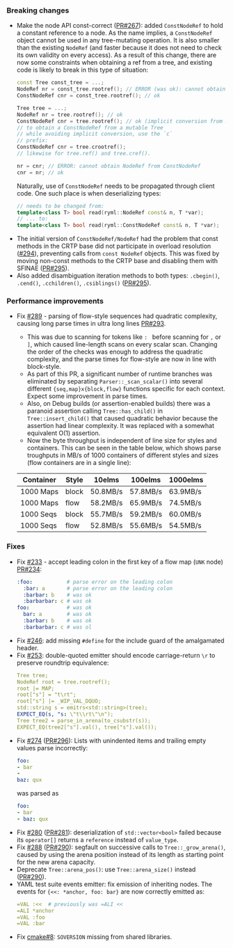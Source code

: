 
### Breaking changes

- Make the node API const-correct ([PR#267](https://github.com/biojppm/rapidyaml/pull/267)): added `ConstNodeRef` to hold a constant reference to a node. As the name implies, a `ConstNodeRef` object cannot be used in any tree-mutating operation. It is also smaller than the existing `NodeRef` (and faster because it does not need to check its own validity on every access). As a result of this change, there are now some constraints when obtaining a ref from a tree, and existing code is likely to break in this type of situation:
  ```c++
  const Tree const_tree = ...;
  NodeRef nr = const_tree.rootref(); // ERROR (was ok): cannot obtain a mutating NodeRef from a const Tree
  ConstNodeRef cnr = const_tree.rootref(); // ok
  
  Tree tree = ...;
  NodeRef nr = tree.rootref(); // ok
  ConstNodeRef cnr = tree.rootref(); // ok (implicit conversion from NodeRef to ConstNodeRef)
  // to obtain a ConstNodeRef from a mutable Tree
  // while avoiding implicit conversion, use the `c`
  // prefix:
  ConstNodeRef cnr = tree.crootref();
  // likewise for tree.ref() and tree.cref().
  
  nr = cnr; // ERROR: cannot obtain NodeRef from ConstNodeRef
  cnr = nr; // ok
  ```
  Naturally, use of `ConstNodeRef` needs to be propagated through client code. One such place is when deserializing types:
  ```c++
  // needs to be changed from:
  template<class T> bool read(ryml::NodeRef const& n, T *var);
  // ... to:
  template<class T> bool read(ryml::ConstNodeRef const& n, T *var);
  ```
- The initial version of `ConstNodeRef/NodeRef` had the problem that const methods in the CRTP base did not participate in overload resolution ([#294](https://github.com/biojppm/rapidyaml/issues/294)), preventing calls from `const NodeRef` objects. This was fixed by moving non-const methods to the CRTP base and disabling them with SFINAE ([PR#295](https://github.com/biojppm/rapidyaml/pull/295)).
- Also added disambiguation iteration methods to both types: `.cbegin()`, `.cend()`, `.cchildren()`, `.csiblings()` ([PR#295](https://github.com/biojppm/rapidyaml/pull/295)).

### Performance improvements

- Fix [#289](https://github.com/biojppm/rapidyaml/issues/289) - parsing of flow-style sequences had quadratic complexity, causing long parse times in ultra long lines [PR#293](https://github.com/biojppm/rapidyaml/pull/293).
  - This was due to scanning for tokens like `: ` before scanning for `,` or `]`, which caused line-length scans on every scalar scan. Changing the order of the checks was enough to address the quadratic complexity, and the parse times for flow-style are now in line with block-style.
  - As part of this PR, a significant number of runtime branches was eliminated by separating `Parser::_scan_scalar()` into several different `{seq,map}x{block,flow}` functions specific for each context. Expect some improvement in parse times.
  - Also, on Debug builds (or assertion-enabled builds) there was a paranoid assertion calling `Tree::has_child()` in `Tree::insert_child()` that caused quadratic behavior because the assertion had linear complexity. It was replaced with a somewhat equivalent O(1) assertion.
  - Now the byte throughput is independent of line size for styles and containers. This can be seen in the table below, which shows parse troughputs in MB/s of 1000 containers of different styles and sizes (flow containers are in a single line):

  | Container | Style | 10elms      | 100elms      | 1000elms      |
  |-----------|-------|-------------|--------------|---------------| 
  | 1000 Maps | block | 50.8MB/s    | 57.8MB/s     | 63.9MB/s      |
  | 1000 Maps | flow  | 58.2MB/s    | 65.9MB/s     | 74.5MB/s      |
  | 1000 Seqs | block | 55.7MB/s    | 59.2MB/s     | 60.0MB/s      |
  | 1000 Seqs | flow  | 52.8MB/s    | 55.6MB/s     | 54.5MB/s      |


### Fixes

- Fix [#233](https://github.com/biojppm/rapidyaml/issues/233) - accept leading colon in the first key of a flow map (`UNK` node) [PR#234](https://github.com/biojppm/rapidyaml/pull/234):
  ```yaml
  :foo:           # parse error on the leading colon
    :bar: a       # parse error on the leading colon
    :barbar: b    # was ok
    :barbarbar: c # was ok
  foo:            # was ok
    bar: a        # was ok
    :barbar: b    # was ok
    :barbarbar: c # was ol
  ```
- Fix [#246](https://github.com/biojppm/rapidyaml/issues/246): add missing `#define` for the include guard of the amalgamated header.
- Fix [#253](https://github.com/biojppm/rapidyaml/issues/253): double-quoted emitter should encode carriage-return `\r` to preserve roundtrip equivalence:
  ```yaml
  Tree tree;
  NodeRef root = tree.rootref();
  root |= MAP;
  root["s"] = "t\rt";
  root["s"] |= _WIP_VAL_DQUO;
  std::string s = emitrs<std::string>(tree);
  EXPECT_EQ(s, "s: \"t\\rt\"\n");
  Tree tree2 = parse_in_arena(to_csubstr(s));
  EXPECT_EQ(tree2["s"].val(), tree["s"].val());
  ```
- Fix [#274](https://github.com/biojppm/rapidyaml/issues/274) ([PR#296](https://github.com/biojppm/rapidyaml/pull/296)): Lists with unindented items and trailing empty values parse incorrectly:
  ```yaml
  foo:
  - bar
  -
  baz: qux
  ```
  was parsed as
  ```yaml
  foo:
  - bar
  - baz: qux
  ```
- Fix [#280](https://github.com/biojppm/rapidyaml/issues/280) ([PR#281](https://github.com/biojppm/rapidyaml/pull/281)): deserialization of `std::vector<bool>` failed because its `operator[]` returns a `reference` instead of `value_type`.
- Fix [#288](https://github.com/biojppm/rapidyaml/issues/288) ([PR#290](https://github.com/biojppm/rapidyaml/pull/290)): segfault on successive calls to `Tree::_grow_arena()`, caused by using the arena position instead of its length as starting point for the new arena capacity.
- Deprecate `Tree::arena_pos()`: use `Tree::arena_size()` instead ([PR#290](https://github.com/biojppm/rapidyaml/pull/290)).
- YAML test suite events emitter: fix emission of inheriting nodes. The events for `{<<: *anchor, foo: bar}` are now correctly emitted as:
  ```yaml
  =VAL :<<  # previously was =ALI <<
  =ALI *anchor
  =VAL :foo
  =VAL :bar
  ```
- Fix [cmake#8](https://github.com/biojppm/cmake/issues/8): `SOVERSION` missing from shared libraries.

